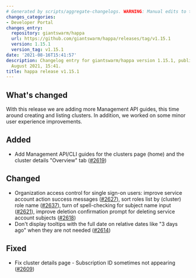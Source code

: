 ```yaml
---
# Generated by scripts/aggregate-changelogs. WARNING: Manual edits to this files will be overwritten.
changes_categories:
- Developer Portal
changes_entry:
  repository: giantswarm/happa
  url: https://github.com/giantswarm/happa/releases/tag/v1.15.1
  version: 1.15.1
  version_tag: v1.15.1
date: '2021-08-16T15:41:57'
description: Changelog entry for giantswarm/happa version 1.15.1, published on 16
  August 2021, 15:41.
title: happa release v1.15.1
---
```


## What's changed

With this release we are adding more Management API guides, this time around creating and listing clusters. In addition, we worked on some minor user experience improvements.

## Added

- Add Management API/CLI guides for the clusters page (home) and the cluster details "Overview" tab ([#2619](https://github.com/giantswarm/happa/pull/2619))

## Changed

- Organization access control for single sign-on users: improve service account action success messages ([#2627](https://github.com/giantswarm/happa/pull/2627)), sort roles list by (cluster) role name ([#2637](https://github.com/giantswarm/happa/pull/2637)), turn of spell-checking for subject name input ([#2621](https://github.com/giantswarm/happa/pull/2621)), improve deletion confirmation prompt for deleting service account subjects ([#2618](https://github.com/giantswarm/happa/pull/2618))
- Don't display tooltips with the full date on relative dates like "3 days ago" when they are not needed ([#2614](https://github.com/giantswarm/happa/pull/2614))

## Fixed

- Fix cluster details page - Subscription ID sometimes not appearing ([#2609](https://github.com/giantswarm/happa/pull/2609))

